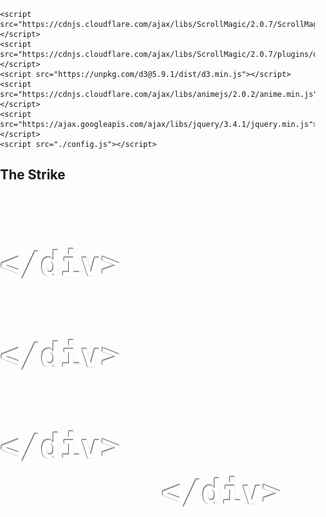 	
<!DOCTYPE html>
<html>
  <head>
    <meta charset="utf-8" />
    <meta http-equiv="X-UA-Compatible" content="IE=edge" />
    <title>Strike Project</title>
    <meta name="description" content="Scrollama: Basic Example" />
	<meta name="viewport" content="width=500" />
	<script src='https://api.tiles.mapbox.com/mapbox-gl-js/v1.5.0/mapbox-gl.js'></script>
    <link href='https://api.tiles.mapbox.com/mapbox-gl-js/v1.5.0/mapbox-gl.css' rel='stylesheet' />
    <link rel="stylesheet" href="styles.css" type="text/css">

    <script src="https://cdnjs.cloudflare.com/ajax/libs/ScrollMagic/2.0.7/ScrollMagic.min.js"></script>
    <script src="https://cdnjs.cloudflare.com/ajax/libs/ScrollMagic/2.0.7/plugins/debug.addIndicators.min.js"></script>
    <script src="https://unpkg.com/d3@5.9.1/dist/d3.min.js"></script>
    <script src="https://cdnjs.cloudflare.com/ajax/libs/animejs/2.0.2/anime.min.js"></script>
	<script src="https://ajax.googleapis.com/ajax/libs/jquery/3.4.1/jquery.min.js"></script>
	<script src="./config.js"></script>

<style>

body {
  margin: 0;
  padding: 0;
  height: 100%;
  overflow-x: hidden;
}			
#map { 
	position: absolute;
	top: 0;
	bottom: 0;
	width: 100vw; 
}
#features {
    padding-top: 10vh;
    padding-bottom: 10vh;
    z-index: 100;
}
#story {
	position: absolute;
	z-index: 10;
}
#graph {
	padding-top: 50px;
	max-height: 100%;
	max-width: 100%;
}
.legend {
background-color: #fff;
border-radius: 3px;
box-shadow: 0 1px 2px rgba(0, 0, 0, 0.1);
padding: 10px;
position: absolute;
z-index: 100;
}
 
.legend h4 {
margin: 0 0 10px;
}
 
.legend div span {
border-radius: 50%;
display: inline-block;
height: 10px;
margin-right: 5px;
width: 10px;
}
.mapwrap {
	z-index: -100;
}
.storywrap{
	position: absolute;
	z-index: 100;
}
.ml4 {
  margin-top: -45px;
  position: relative;
  font-weight: 900;
  font-size: 4.5em;
  color: white;
  text-shadow: rgba(0,0,0,0.5) -1px 0, rgba(0,0,0,0.3) 0 -1px, rgba(255,255,255,0.5) 0 1px, rgba(0,0,0,0.3) -1px -2px;  
}
.ml4 .letters {
  position: absolute;
  left: 0;
  top: 0.3em;
  right: 0;
  opacity: 0; 
  color: white;
}
.panel {
	height: 100%;
	width: 100%;
}
.firstcharacter {
  color: black;
  float: left;
  font-size: 100px;
  line-height: 40px;
  padding-top: 6px;
  padding-right: 8px;
  padding-left: 3px;
}
</style>
</head>

  <body>
  		<div id="content-wrapper">
			<div id="example-wrapper" class="ScrollContainer">
				<div class="scrollContent">
			         <section id="titlechart">
			          	<div id="description">
							<h1>The Strike</h1>
				            <h1 class="ml4">
				              <span class="letters letters-1">Wave</span>
				              <span class="letters letters-2">Virus</span>
				              <span class="letters letters-3">Rebellion</span>
				            <script>
					            var ml4 = {};
					            ml4.opacityIn = [0,1];
					            ml4.scaleIn = [0.2, 1];
					            ml4.scaleOut = 3;
					            ml4.durationIn = 800;
					            ml4.durationOut = 600;
					            ml4.delay = 500;

					            anime.timeline({loop: true})
					              .add({
					                targets: '.ml4 .letters-1',
					                opacity: ml4.opacityIn,
					                scale: ml4.scaleIn,
					                duration: ml4.durationIn
					              }).add({
					                targets: '.ml4 .letters-1',
					                opacity: 0,
					                scale: ml4.scaleOut,
					                duration: ml4.durationOut,
					                easing: "easeInExpo",
					                delay: ml4.delay
					              }).add({
					                targets: '.ml4 .letters-2',
					                opacity: ml4.opacityIn,
					                scale: ml4.scaleIn,
					                duration: ml4.durationIn
					              }).add({
					                targets: '.ml4 .letters-2',
					                opacity: 0,
					                scale: ml4.scaleOut,
					                duration: ml4.durationOut,
					                easing: "easeInExpo",
					                delay: ml4.delay
					              }).add({
					                targets: '.ml4 .letters-3',
					                opacity: ml4.opacityIn,
					                scale: ml4.scaleIn,
					                duration: ml4.durationIn
					              }).add({
					                targets: '.ml4 .letters-3',
					                opacity: 0,
					                scale: ml4.scaleOut,
					                duration: ml4.durationOut,
					                easing: "easeInExpo",
					                delay: ml4.delay
					              });
				              </script>
				          	</h1>
				            	<h2>Examining metaphors for collective action. <br><br>by Brandon Daniels</h2>
				            </div>
				    	</section>      
				    	<div class="demo" id="section-wipes">
							<div id="startepigraph" class="spacer s0"></div>
				        	<section id="epigraph">
				        		<section id="description">
				        		<h2>“The history of all hitherto existing society is the history of class struggle.”</h2>
				        		<br><h3>– Karl Marx and Friedrich Engles</h3>
								
								<h2>“There are decades where nothing happens; and there are weeks where decades happen.”</h2>
								<br><h3> – Vladimir Lenin</h3>
								</section>
				      		</section>
					      		<div id="startinto" class="spacer s1"></div>
						    	<section id="intro">
						    		<section id="description">
									<span class="firstcharacter">T</span><p>eachers in the United States are agents of history, and so are the bus drivers, cafeteria, staff, and custodial workers that also work as educators. In 2018, more US workers went on strike than in any previous year since 1986. 
Lorem ipsum dolor sit amet, consectetur adipiscing elit. Fusce quis neque congue, elementum magna vitae, porta est. Aliquam finibus, dolor a condimentum condimentum, lorem tortor laoreet quam, vel interdum nulla magna quis enim. Maecenas lacus ligula, efficitur et ipsum et, aliquam mollis diam. Proin tempor at velit ac viverra. Mauris tempus ipsum odio, et euismod erat dictum at. Ut ornare quam sed ex mollis semper. Integer mollis enim eget finibus porta. Donec sed sollicitudin eros, in blandit purus. Maecenas condimentum ullamcorper diam, non efficitur mi porttitor sit amet. Pellentesque vulputate dui in lectus egestas, et tempor ipsum pharetra. Aenean dapibus enim justo, sit amet aliquam arcu accumsan facilisis. Proin interdum mauris in fringilla luctus. In vulputate aliquam diam. Morbi mattis lobortis justo quis laoreet. Nulla rutrum dui quis erat dictum, vel scelerisque diam pretium.

Vestibulum lacus felis, imperdiet vel venenatis ut, laoreet at elit. Proin sed urna rhoncus, cursus odio quis, bibendum nisi. Nullam rutrum at ipsum eget dignissim. Donec lacus nibh, pretium eget porta ac, feugiat et enim. Mauris ac leo ut eros varius porta. Suspendisse mollis lobortis fringilla. Pellentesque dapibus sem et interdum vestibulum. Mauris dictum nunc enim. Nam consequat risus eget arcu aliquet tempus. Praesent nec purus eu elit mattis convallis vel eu lectus. Pellentesque non scelerisque orci. Nunc molestie nulla condimentum aliquam vestibulum. In orci arcu, egestas eu nisi sollicitudin, condimentum feugiat lectus.

Praesent fringilla pharetra risus sit amet lobortis. Pellentesque fringilla lacus quis lectus cursus, vitae lacinia urna pellentesque. Integer sed dui ac mi suscipit ultricies eget ac ligula. Interdum et malesuada fames ac ante ipsum primis in faucibus. Mauris at ligula turpis. Pellentesque ultricies arcu et turpis consectetur vehicula. Mauris ultrices ligula tortor, eu suscipit mi tempor ac. Morbi hendrerit malesuada odio, sed accumsan lacus auctor non. Phasellus sapien enim, malesuada ut malesuada vitae, ultrices ac sem.

Etiam vitae feugiat massa. Fusce condimentum dui eros, in ornare mauris consectetur eget. Suspendisse rhoncus erat a eros eleifend, eget consequat nisi facilisis. Nullam ornare sodales rutrum. Fusce eget vehicula mi. Lorem ipsum dolor sit amet, consectetur adipiscing elit. In tristique justo id neque rutrum interdum.

Lorem ipsum dolor sit amet, consectetur adipiscing elit. Fusce tincidunt congue libero eget lobortis. Nullam posuere lacinia leo a cursus. Cras eget gravida neque, vehicula euismod nisl. Integer maximus leo eget lorem tempor, non elementum lectus semper. Nunc quam justo, volutpat sit amet malesuada vitae, rhoncus et quam. Praesent ultrices sem et pretium ullamcorper. Nulla a finibus dui, id ultrices ligula. Lorem ipsum dolor sit amet, consectetur adipiscing elit. Fusce quis neque congue, elementum magna vitae, porta est. Aliquam finibus, dolor a condimentum condimentum, lorem tortor laoreet quam, vel interdum nulla magna quis enim. Maecenas lacus ligula, efficitur et ipsum et, aliquam mollis diam. Proin tempor at velit ac viverra. Mauris tempus ipsum odio, et euismod erat dictum at. Ut ornare quam sed ex mollis semper. Integer mollis enim eget finibus porta. Donec sed sollicitudin eros, in blandit purus. Maecenas condimentum ullamcorper diam, non efficitur mi porttitor sit amet. Pellentesque vulputate dui in lectus egestas, et tempor ipsum pharetra. Aenean dapibus enim justo, sit amet aliquam arcu accumsan facilisis. Proin interdum mauris in fringilla luctus. In vulputate aliquam diam. Morbi mattis lobortis justo quis laoreet. Nulla rutrum dui quis erat dictum, vel scelerisque diam pretium.
									<img id="graph" src="graph.png">
</p></section>
<p>Testing testing <br><br> testing <br>testing</p>
					      		</section>
					      	<div class="spacer s10"></div>
				        	<div id="startmap" class="spacer s0"></div>

				        	<div id="pin1" class="spacer s8">
				          		<div id="mapwrap" class="wrapper">
				          			<div id="map"></div>
				        		</div>
				        	</div>
				        	<div id="storywrap" class="wrapper">
				        		<div id="story"></div>
				        		<div id="legend" class="legend">
<h4>Idles (Workers * Days)</h4>
<div><span style="background-color: #ff0000"></span>500,000</div>
<div><span style="background-color: #ee7430"></span>250,000</div>
<div><span style="background-color: #fadc4b"></span>100,000</div>
<div><span style="background-color: #ffff00"></span>50,000</div>
				          		</div>
				        	</div>
				        	<div class="spacer s10"></div>
				        	<div class="spacer s10"></div>

				        	<div id="outro" class="spacer s10"></div>
				        	<section id="outrocard" class="panel white">
				          		<h1>2</h1>
				        	</section>
<script>


var map = new mapboxgl.Map({
      container: 'map', // container id
      style: 'mapbox://styles/brandondaniels1917/ck7p8e3x103m81iqhe4xbeosm', // stylesheet location
		  accessToken: 'pk.eyJ1IjoiYnJhbmRvbmRhbmllbHMxOTE3IiwiYSI6ImNrMm1tYjgwYTBqbDIzZHQ1dmdyNWZxeWcifQ.fdROqOxFdqnMmA6G_f_hgw',
			            center: [-96.53731, 40.57074],
			            zoom: 3.92,
			            pitch: 5.00,
			            bearing: 0.00
    });
    map.scrollZoom.disable();

$(function () { // wait for document ready
	// init

	var controller = new ScrollMagic.Controller({
		globalSceneOptions: {
			triggerHook: 'onLeave',
		}
	});
	var story = document.getElementById('story');
	var features = document.createElement('div');
	features.setAttribute('id', 'features');

	config.chapters.forEach((record, idx) => {
		var container = document.createElement('div');
		var chapter = document.createElement('div');
		if (record.title) {
		    var title = document.createElement('h3');
		    title.innerText = record.title;
		    chapter.appendChild(title);
		}

		if (record.image) {
		    var image = new Image();
		    image.src = record.image;
		    chapter.appendChild(image);
		}

		if (record.description) {
		    var story = document.createElement('p');
		    story.innerHTML = record.description;
		    chapter.appendChild(story);
		}
	});
	story.appendChild(features);


	var epigraph = new ScrollMagic.Scene({triggerElement: '#epigraph',duration:"100%"})
				.setPin("#epigraph")
				.addIndicators()
				.addTo(controller);

/*	var intro = new ScrollMagic.Scene({triggerElement: "#intro"})
				.setPin("#intro")
				.addIndicators()
				.addTo(controller);
*/
	var mapscene = new ScrollMagic.Scene({triggerElement: "#pin1", duration:"1000%"})
				.setPin("#pin1")
				.addTo(controller)
				.addIndicators()
				.on("start", function(e){
					if (e.scrollDirection=="FORWARD") {
					map.flyTo({
			              center: [-96.92126, 36.79253],
			              zoom: 4,
			              pitch: 60.00,
			              bearing: 0.88,
			      	      speed: 0.8,
			      	      curve: 1,
			      	  	  essential:true});
					console.log("entering!")};
				})
				.on("leave", function(e){
					console.log("Reset!");
					map.flyTo({
						center: [-96.53731, 40.57074],
			            zoom: 3.92,
			            pitch: 5.00,
			            bearing: 0.00,
			            speed: 0.8,
			            curve: 1,
			            essential:true});
				})
				.on("progress", function(e){
					map.setPaintProperty('west-virginia','fill-extrusion-height',["min",["to-number",["get","Idles"]],["to-number",["*", ["to-number",["get","Idles"]],["to-number",["*",e.progress,10]]]]]);
					map.setPaintProperty('kentucky','fill-extrusion-height',["min",["to-number",["get","Idles"]],["to-number",["*", ["to-number",["get","Idles"]],["to-number",["*",e.progress,10]]]]]);
					map.setPaintProperty('oklahoma','fill-extrusion-height',["min",["to-number",["get","Idles"]],["to-number",["*", ["to-number",["get","Idles"]],["to-number",["*",e.progress,10]]]]]);
					map.setPaintProperty('north-carolina','fill-extrusion-height',["min",["to-number",["get","Idles"]],["to-number",["*", ["to-number",["get","Idles"]],["to-number",["*",e.progress,10]]]]]);
					map.setPaintProperty('colorado','fill-extrusion-height',["min",["to-number",["get","Idles"]],["to-number",["*", ["to-number",["get","Idles"]],["to-number",["*",e.progress,10]]]]]);
					map.setPaintProperty('arizona','fill-extrusion-height',["min",["to-number",["get","Idles"]],["to-number",["*", ["to-number",["get","Idles"]],["to-number",["*",e.progress,10]]]]]);
				});

});


</script>
						</div>
				    </div>
				</div>
			</div>
  </body>
</html>
